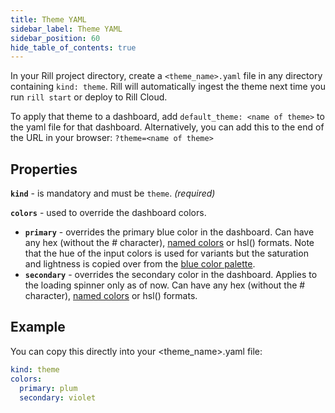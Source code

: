 ```yaml
---
title: Theme YAML
sidebar_label: Theme YAML
sidebar_position: 60
hide_table_of_contents: true
---
```


In your Rill project directory, create a `<theme_name>.yaml` file in any directory containing `kind: theme`. Rill will automatically ingest the theme next time you run `rill start` or deploy to Rill Cloud.

To apply that theme to a dashboard, add `default_theme: <name of theme>` to the yaml file for that dashboard. Alternatively, you can add this to the end of the URL in your browser: `?theme=<name of theme>`

## Properties

**`kind`** - is mandatory and must be `theme`. _(required)_  

**`colors`** - used to override the dashboard colors.
  - **`primary`** - overrides the primary blue color in the dashboard. Can have any hex (without the # character), [named colors](https://www.w3.org/TR/css-color-4/#named-colors) or hsl() formats. Note that the hue of the input colors is used for variants but the saturation and lightness is copied over from the [blue color palette](https://tailwindcss.com/docs/customizing-colors).
  - **`secondary`** - overrides the secondary color in the dashboard. Applies to the loading spinner only as of now. Can have any hex (without the # character), [named colors](https://www.w3.org/TR/css-color-4/#named-colors) or hsl() formats.

## Example
You can copy this directly into your \<theme_name>.yaml file:
```yaml
kind: theme
colors:
  primary: plum 
  secondary: violet 
```
